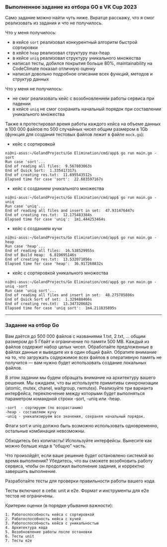 
### Выполненное задание из отбора GO в VK Cup 2023
Само задание можно найти чуть ниже. Вкратце расскажу, что я смог реализовать из задания и что не получилось.


Что у меня получилось:
- в кейсе `sort` реализовал конкурентный алгоритм быстрой сортировки
- в кейсе `heap` реализовал структуру max-heap
- в кейсе `uniq` реализовал структуру уникального множества
- написал тесты, добился покрытия больше 80%, maintainability на CodeClimate показал отличную оценку
- написал довольно подробное описание всех функций, методов и структур данных


Что у меня не получилось:
- не смог реализовать кейс с возобновлением работы сервиса при падении
- в кейсе `uniq` не смог сохранить начальный порядок при составлении уникального множества

Также я протестировал время работы каждого кейса на объеме данных в 100 000 файлов по 500 случайных чисел общим размером в 1Gb (функция для создания тестовых файлов лежит в файле `mock.go`):
 - кейс с сортировкой
```shell
ni@ni-asus:~/GolandProjects/Go Elimination/cmd/app$ go run main.go -sort
Run case 'sort'...
End of reading all files:  9.567803063s
End of Quick Sort:  1.335417317s
End of creating res.txt:  11.695543512s
Elapsed time for case 'sort':  22.603597167s
```
- кейс с созданием уникального множества
```shell
ni@ni-asus:~/GolandProjects/Go Elimination/cmd/app$ go run main.go -uniq
Run case 'uniq'...
End of reading all files and insert in set:  47.931476447s
End of creating res.txt:  12.175483384s
Elapsed time for case 'uniq':  1m1.444253464s
```
- кейс с созданием кучи
```shell
ni@ni-asus:~/GolandProjects/Go Elimination/cmd/app$ go run main.go -heap
Run case 'heap'...
End of reading all files:  16.538529955s
End of Build Heap:  6.819695146s
End of creating res.txt:  13.532071056s
Elapsed time for case 'heap':  36.917268832s
```
- кейс с сортировкой уникального множества
```shell
ni@ni-asus:~/GolandProjects/Go Elimination/cmd/app$ go run main.go -uniq -sort
Run case 'uniq sort'...
End of reading all files and insert in set:  48.275785886s
End of Quick Sort of set:  1.329488466s
End of creating res.txt:  13.347320682s
Elapsed time for case 'uniq sort':  1m4.211835895s
```


_____________________________________________________________

### Задание на отбор Go

Вам даётся до 500 000 файлов с названиями 1.txt, 2.txt, … общим размером до 5 Гбайт и ограничение по памяти 500 MB. Каждый из файлов содержит набор целых чисел. Обработайте предложенные в файлах данные и выведите их в один общий файл. Обратите внимание на то, что загружать содержимое всех файлов в оперативную память не получится — вам нужно будет использовать создание локальных файлов.



В этом задании мы будем обращать внимание на архитектуру вашего решения. Мы ожидаем, что вы используете примитивы синхронизации (atomic, mutex, chanel, waitgroup, rwmutex). Реализуйте три варианта интерфейса, переключение между которыми будет выполняться параметром командной строки -sort, -uniq или -heap.

    -sort  - сортируем (по возрастанию)
    -heap - составляем кучу
    -uniq - уникализируем все значения, сохраняя начальный порядок.



Флаги sort и uniq должно быть возможно использовать одновременно, остальные комбинации невозможны.



Обходитесь без копипасты! Используйте интерфейсы. Вынесите как можно больше кода в “общую” часть.



Что произойдёт, если ваше решение будет остановлено системой во время выполнения? Убедитесь, что вы сможете возобновить работу сервиса, чтобы он продолжил выполнение задания, и корректно завершить выполнение.



Разработайте тесты для проверки правильности работы вашего кода.

Тесты включают в себя: unit и e2e. Формат и инструменты для e2e тестов не ограничены.


Критерии оценки (в порядке убывания важности):

    1. Работоспособность кейса с сортировкой
    2. Работоспособность кейса с кучей
    3. Работоспособность кейса с уникальностью
    4. Архитектура кода
    5. Возобновление работы после остановки
    6. Тесты unit
    7. Тесты e2e
